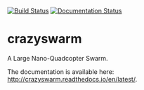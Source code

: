 [![Build Status](https://travis-ci.org/USC-ACTLab/crazyswarm.svg?branch=master)](https://travis-ci.org/USC-ACTLab/crazyswarm)
[![Documentation Status](https://readthedocs.org/projects/crazyswarm/badge/?version=latest)](https://crazyswarm.readthedocs.io/en/latest/?badge=latest)

# crazyswarm
A Large Nano-Quadcopter Swarm.

The documentation is available here: http://crazyswarm.readthedocs.io/en/latest/.
